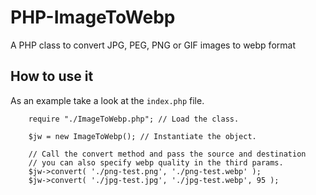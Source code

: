 # PHP-ImageToWebp
A PHP class to convert JPG, PEG, PNG or GIF images to webp format

## How to use it
As an example take a look at the `index.php` file.
```
    require "./ImageToWebp.php"; // Load the class.

    $jw = new ImageToWebp(); // Instantiate the object.
    
    // Call the convert method and pass the source and destination
    // you can also specify webp quality in the third params.
    $jw->convert( './png-test.png', './png-test.webp' );
    $jw->convert( './jpg-test.jpg', './jpg-test.webp', 95 );
```
